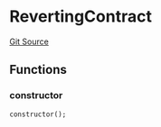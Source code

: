 # RevertingContract
[Git Source](https://github.com/dustinstacy/boncurs/blob/6c025f69156de715812d7a6a70f223cf6541ed15/lib/forge-std/test/StdCheats.t.sol)


## Functions
### constructor


```solidity
constructor();
```

